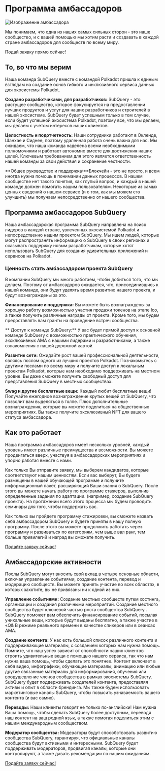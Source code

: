 # Программа амбассадоров

![Изображение амбассадора](/assets/img/ambassador_banner.png)

Мы понимаем, что одна из наших самых сильных сторон - это наше сообщество, и с вашей помощью мы хотим расти и создавать в каждой стране амбассадоров для сообществ по всему миру.

[Подай заявку прямо сейчас!](https://forms.gle/GXBbJ6LDpNfM2v1X6)

## То, во что мы верим

Наша команда SubQuery вместе с командой Polkadot пришла к единым взглядам на создание основ гибкого и инклюзивного сервиса данных для экосистемы Polkadot.

**Создано разработчиками, для разработчиков:** SubQuery - это растущее сообщество, которое фокусируется на предоставлении лучших продуктов и услуг для наших разработчиков и строителей в нашей экосистеме. SubQuery будет успешным только в том случае, если будет успешной экосистема Polkadot, поэтому все, что мы делаем, мы делаем с учетом интересов наших клиентов.

**Целостность и подотчетность:** Наши сотрудники работают в Окленде, Шанхае и Сиднее, поэтому удаленная работа очень важна для нас. Мы ожидаем, что наша команда наделена всеми необходимыми полномочиями и работает автономно вместе для достижения наших целей. Ключевым требованием для этого является ответственность нашей команды за свои действия и сохранение честности.

**Общее руководство и поддержка:**Блокчейн - это не просто, и всем иногда нужна помощь в понимании данных процессов. В нашем сообществе нет такого понятия, как глупый вопрос, и каждый в нашей команде должен помогать нашим пользователям. Некоторые из самых ценных сведений о нашем сервисе (и о том, как мы можем его улучшить) мы получаем непосредственно от нашего сообщества.

## Программа амбассадоров SubQuery

Наша амбассадорская программа SubQuery направлена на поиск лидеров в каждой стране, увлеченных экосистемой Polkadot и непосредственно нашим проектом SubQuery. Мы ищем людей, которые могут распространять информацию о SubQuery в своих регионах и оказывать поддержку новым разработчикам, которые хотят использовать SubQuery для создания удивительных приложений и сервисов на Polkadot.

### Ценность стать амбассадором проекта SubQuery

В компании SubQuery мы много работаем, чтобы добиться того, что мы делаем. Поэтому от амбассадоров ожидается, что, присоединившись к нашей команде, они будут уделять время развитию нашего проекта, и будут вознаграждены за это.

**Финансирование и поддержка:** Вы можете быть вознаграждены за хорошую работу возможностью участия продажи токенов на этапе Ico, а также получить различные награды от проекта. Кроме того, мы будем предоставлять вам гранты на проведение встреч сообщества.

** Доступ к команде SubQuery:** У вас будет прямой доступ к основной команде SubQuery с возможностью практического обучения, эксклюзивных AMA с нашими лидерами и разработчиками, а также ознакомления с нашей дорожной картой.

**Развитие сети:** Ожидайте рост вашей профессиональной деятельности, являясь послом одного из лучших проектов Polkadot. Познакомьтесь с другими послами по всему миру и получите доступ к локальным проектам Polkadot, которые нам необходимо поддерживать на местном уровне. Вы даже сможете получить свободный доступ для представления SubQuery в местных сообществах.

**Swag и другие бесплатные вещи:** Каждый любит бесплатные вещи! Получайте ежегодное вознаграждение крутых вещей от SubQuery, что позволит вам выделяться в толпе. Плюс дополнительные вознаграждения, которые вы можете поделиться на общественных мероприятиях. Вы также получите эксклюзивный NFT для вашего статуса амбассадора.

## Как это работает

Наша программа амбассадоров имеет несколько уровней, каждый уровень имеет различные преимущества и возможности. Вы можете продвигаться вверх, участвуя в амбассадорских мероприятиях и упорно работая вместе с нами.

Как только Вы отправите заявку, мы выберем кандидатов, которые соответствуют нашим ценностям. Если вас выберут, Вы будете размещены в нашей обучающей программе и получите информационный пакет, расширяющий Ваши знания о SubQuery. После этого вы можете начать работу по программе стажеров, выполнив определенные задания по адаптации. (например, создание SubQuery проекта). На протяжении всего этого процесса мы будем проводить семинары для того, чтобы поддержать вас.

Как только вы пройдете программу стажировки, вы сможете назвать себя амбассадором SubQuery и будете приняты в нашу полную программу. После этого вы можете продолжить работать через программу и развиваться по категориям, чем выше вал ранг, тем больше привилегий и наград вы сможете получить.

[Подайте заявку сейчас!](https://forms.gle/GXBbJ6LDpNfM2v1X6)

## Амбассадорские активности

Послы SubQuery могут вносить свой вклад в четыре основные области, включая управление событиями, создание контента, перевод и модерацию сообществ. Вы можете принять участие во всех областях, в которых захотите, вы не привязаны ни к одной из них.

**Управление событиями:** Создание местных сообществ путем хостинга, организации и создания различными мероприятий. Создание местного сообщества будет ключевой частью роста сообщества SubQuery . SubQuery поможет вам обеспечить финансирование событий, посылая уникальные вещи, которые будут выданы бесплатно, а также участие в «Q& В режиме реального времени в качестве спикеров или в сеансах АМА.

**Создание контента:** У нас есть большой список различного контента и поддерживающие материалы, с созданием которых нам нужна помощь. Помните, что наш успех зависит от способности наших клиентов строить удивительные вещи с помощью нашего сервиса, так что нам нужна ваша помощь, чтобы сделать это понятнее. Контент включает в себя видео, инфографики, обучающие материалы, анимацию или любые другие связанные материалы для информирования, обучения или воодушевление членов сообщества в рамках экосистемы SubQuery. SubQuery будет поддерживать создателей контента, предоставляя активы и опыт в области брендинга. Мы также будем использовать маркетинговые каналы SubQuery, чтобы повысить узнаваемость вашего контента (и вас самих).

**Переводы:** Наши клиенты говорят не только по-английски! Нам нужна Ваша помощь, чтобы сделать SubQuery более доступным, переводя наш контент на ваш родной язык, а также помогая поделиться этим с нашим международным сообществом.

**Модератор сообщества:** Модераторы будут способствовать развитию сообщества SubQuery, гарантируя, что официальные каналы сообщества будут активными и интересными. SubQuery будет поддерживать модераторов, продвигая каналы, которые они контролируют, а также давать рекомендации по нашим ожиданиям.

[Подайте заявку сейчас!](https://forms.gle/GXBbJ6LDpNfM2v1X6)